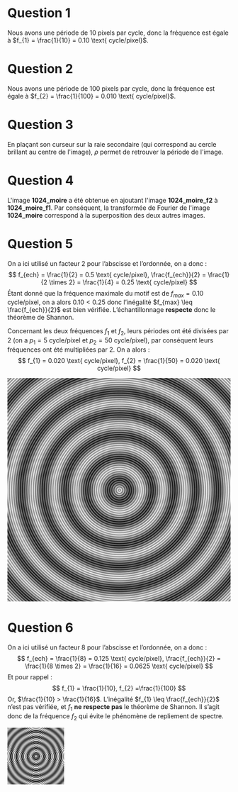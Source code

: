 # Question 1
Nous avons une période de 10 pixels par cycle, donc la fréquence est égale à $f_{1} = \frac{1}{10} = 0.10 \text{ cycle/pixel}$.

# Question 2
Nous avons une période de 100 pixels par cycle, donc la fréquence est égale à $f_{2} = \frac{1}{100} = 0.010 \text{ cycle/pixel}$.

# Question 3
En plaçant son curseur sur la raie secondaire (qui correspond au cercle brillant au centre de l'image), $\rho$ permet de retrouver la période de l'image.

# Question 4
L'image **1024_moire** a été obtenue en ajoutant l'image **1024_moire_f2** à **1024_moire_f1**.
Par conséquent, la transformée de Fourier de l'image **1024_moire** correspond à la superposition des deux autres images.

# Question 5
On a ici utilisé un facteur 2 pour l’abscisse et l’ordonnée, on a donc :
$$
f_{ech} = \frac{1}{2} = 0.5 \text{ cycle/pixel},
\frac{f_{ech}}{2} = \frac{1}{2 \times 2} = \frac{1}{4} = 0.25 \text{ cycle/pixel}
$$
Étant donné que la fréquence maximale du motif est de $f_{max} = 0.10 \text{ cycle/pixel}$, on a alors $0.10 < 0.25$ donc l’inégalité $f_{max} \leq \frac{f_{ech}}{2}$ est bien vérifiée. L’échantillonnage **respecte** donc le théorème de Shannon.

Concernant les deux fréquences $f_{1}$ et $f_{2}$, leurs périodes ont été divisées par 2 (on a $p_{1} = 5 \text{ cycle/pixel}$ et $p_{2} = 50 \text{ cycle/pixel}$), par conséquent leurs fréquences ont été multipliées par 2. On a alors :
$$
f_{1} = 0.020 \text{ cycle/pixel},
f_{2} = \frac{1}{50} = 0.020 \text{ cycle/pixel}
$$

![Image sous-échantillonnée par un facteur 2 (pas de phénomène de moiré visible)](img/q05.png)

# Question 6
On a ici utilisé un facteur 8 pour l’abscisse et l’ordonnée, on a donc :
$$
f_{ech} = \frac{1}{8} = 0.125 \text{ cycle/pixel},
\frac{f_{ech}}{2} = \frac{1}{8 \times 2} = \frac{1}{16} = 0.0625 \text{ cycle/pixel}
$$
Et pour rappel :
$$
f_{1} = \frac{1}{10},
f_{2} =\frac{1}{100}
$$
Or, $\frac{1}{10} > \frac{1}{16}$. L’inégalité $f_{1} \leq \frac{f_{ech}}{2}$ n’est pas vérifiée, et $f_{1}$ **ne respecte pas** le théorème de Shannon.
Il s’agit donc de la fréquence $f_{2}$ qui évite le phénomène de repliement de spectre.

![Image sous-échantillonnée par un facteur 8 (phénomène de moiré visible)](img/q06.png)